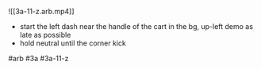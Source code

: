 

![[3a-11-z.arb.mp4]]

* start the left dash near the handle of the cart in the bg, up-left demo as late as possible
* hold neutral until the corner kick

#arb #3a #3a-11-z

